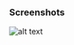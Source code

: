 ### Screenshots

![alt text](https://github.com/andreiseverin/WeaponMod-guns-backup/blob/main/Plugins/wpn_UT_ShockRifle/Unreal%20Tournament%20Shock%20Rifle.png?raw=true)